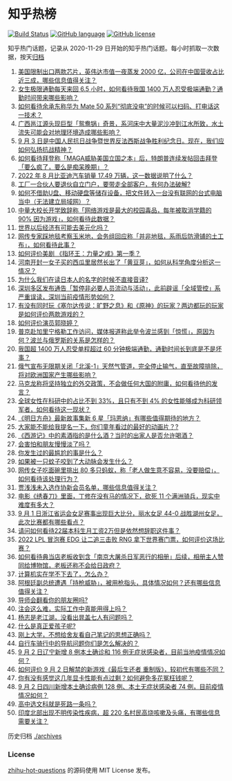 # 知乎热榜
[![Build Status](https://github.com/ToWeLong/zhihu-hot-questions/workflows/CI/badge.svg)](https://github.com/ToWeLong/zhihu-hot-questions/actions)
[![GitHub language](https://img.shields.io/badge/language-golang-orange.svg)](https://golang.org/)
[![GitHub license](https://img.shields.io/github/license/ToWeLong/zhihu-hot-questions)](https://github.com/ToWeLong/zhihu-hot-questions/blob/main/LICENSE)

知乎热门话题，记录从 2020-11-29 日开始的知乎热门话题。每小时抓取一次数据，按天[归档](./archives)

<!-- BEGIN -->

1. [美国限制出口两款芯片，英伟达市值一夜蒸发 2000 亿，公司在中国营收占比近三成，哪些信息值得关注？](https://www.zhihu.com/question/551295831)
1. [女生极限通勤每天来回 6.5 小时，如何看待我国 1400 万人忍受极端通勤？通勤时间带来哪些影响？](https://www.zhihu.com/question/551401247)
1. [如何看待余承东称华为 Mate 50 系列“彻底没电”的时候可以扫码、打电话这一技术？](https://www.zhihu.com/question/551415399)
1. [广西邕江源头现巨型「鸳鸯锅」奇景，系河床中大量泥沙冲到江水所致，水土流失可能会对地理环境造成哪些影响？](https://www.zhihu.com/question/551334508)
1. [9 月 3 日是中国人民抗日战争暨世界反法西斯战争胜利纪念日。现在，我们应如何弘扬抗战精神？](https://www.zhihu.com/question/551219165)
1. [如何看待拜登称「MAGA威胁美国立国之本」后，特朗普连续发帖回击拜登「要么疯了，要么是痴呆晚期」？](https://www.zhihu.com/question/551426546)
1. [2022 年 8 月比亚迪汽车销量 17.49 万辆，这一数据说明了什么？](https://www.zhihu.com/question/551442504)
1. [工厂一合伙人要退伙自立门户，要带走全部客户，有何办法破解?](https://www.zhihu.com/question/523195142)
1. [如何不借助U盘、移动硬盘等储存设备，把文件转入一台没有联网的台式电脑当中（无法建立局域网）？](https://www.zhihu.com/question/551343225)
1. [中量大校长开学致辞称「网络游戏是最大的校园毒品，每年被取消学籍的 90% 因为游戏」，如何看待此数据？](https://www.zhihu.com/question/551312789)
1. [世界以后经济有可能去美元化吗？](https://www.zhihu.com/question/328522252)
1. [网传专家踩地毯考察玉米地，会务组回应称「并非地毯，系雨后防滑铺的土工布」，如何看待此事？](https://www.zhihu.com/question/551212306)
1. [如何评价美剧 《指环王：力量之戒》第一季？](https://www.zhihu.com/question/550985842)
1. [河南开封一女子买的西瓜里居然长出了「黄豆芽」，如何从科学角度分析这一情况？](https://www.zhihu.com/question/551427011)
1. [为什么我们在读日本人的名字的时候不直接音译?](https://www.zhihu.com/question/546215156)
1. [深圳多区发布通告「暂停非必要人员流动与活动」，此前辟谣「全域管控」系严重误读，深圳当前疫情形势如何？](https://www.zhihu.com/question/551455045)
1. [有没有同时玩《塞尔达传说：旷野之息》和《原神》的玩家？两边都玩的玩家是如何评价两款游戏的？](https://www.zhihu.com/question/450937580)
1. [如何评价演员郭晓婷？](https://www.zhihu.com/question/314636162)
1. [普京赴加里宁格勒工作访问，媒体报道称此举令波兰感到「惊慌」，原因为何？波兰与俄罗斯的关系是怎样的？](https://www.zhihu.com/question/551337222)
1. [我国超 1400 万人忍受单程超过 60 分钟极端通勤，通勤时间长到底是不是坏事？](https://www.zhihu.com/question/551493351)
1. [俄气宣布无限期关闭「北溪-1」天然气管道，完全停止输气，直至故障排除，将对欧洲国家产生哪些影响？](https://www.zhihu.com/question/551520963)
1. [马克龙称将坚持独立的外交政策，不会做任何大国的附庸，如何看待他的发言？](https://www.zhihu.com/question/551506501)
1. [全球女性在科研中的占比不到 33%，且只有不到 4% 的女性能够成为科研领军者，如何看待这一现状？](https://www.zhihu.com/question/550509307)
1. [《明日方舟》最新故事集新 6 星「玛恩纳」有哪些值得期待的地方？](https://www.zhihu.com/question/551352397)
1. [大家能不能给我提名一下，你们童年看过的最好的动画片？ ​?](https://www.zhihu.com/question/548079346)
1. [《西游记》中的素酒指的是什么酒？当时的出家人是否允许喝酒？](https://www.zhihu.com/question/550950570)
1. [会害怕和朋友慢慢淡了吗？](https://www.zhihu.com/question/550655629)
1. [你发生过的最尴尬的事是什么？](https://www.zhihu.com/question/309772647)
1. [如果被一只蚊子咬到了大动脉会发生什么？](https://www.zhihu.com/question/334248999)
1. [网传女子吃面碗里挑出 80 多只蚂蚁，称「老人做生意不容易，没要赔偿」，如何看待该处理行为？](https://www.zhihu.com/question/551308125)
1. [贾浅浅未入选作协新会员名单，哪些信息值得关注？](https://www.zhihu.com/question/551420915)
1. [电影《绣春刀》里面，丁修在没有马的情况下，砍死 11 个满洲骑兵，现实中难度有多大？](https://www.zhihu.com/question/536132869)
1. [9 月 1 日浙江省运会女足赛事出现巨大比分，丽水女足 44-0 战胜湖州女足，此次比赛都有哪些看点？](https://www.zhihu.com/question/551199540)
1. [请问如何看待22届本科生月工资2万但是依然想辞职这件事？](https://www.zhihu.com/question/549993946)
1. [2022 LPL 冒泡赛 EDG 让二追三击败 RNG 拿下世界赛门票，如何评价这场比赛？](https://www.zhihu.com/question/551424165)
1. [如何看待典当店老板收到含「南京大屠杀日军恶行的相册」后续，相册主人赞同给博物馆，老板还称不会给日政府？](https://www.zhihu.com/question/551197400)
1. [计算机实在学不下去了，怎么办？](https://www.zhihu.com/question/550394313)
1. [阿根廷副总统遭遇「持枪威胁」，被用枪指头，具体情况如何？还有哪些信息值得关注？](https://www.zhihu.com/question/551355158)
1. [导师会翻看你的朋友圈吗?](https://www.zhihu.com/question/377742704)
1. [注会这么难，实际工作中真能用得上吗？](https://www.zhihu.com/question/550814424)
1. [杨志是老江湖，没看出晁盖七人有问题吗？](https://www.zhihu.com/question/544023212)
1. [什么是真正爱孩子呢?](https://www.zhihu.com/question/550523397)
1. [刚上大学，不想给舍友看自己笔记的思想正确吗？](https://www.zhihu.com/question/551325883)
1. [自行车骑行中的导航问题你们是怎么解决的？](https://www.zhihu.com/question/550267444)
1. [9 月 2 日辽宁新增 8 例本土确诊和 116 例无症状感染者，目前当地疫情情况如何？](https://www.zhihu.com/question/551502011)
1. [如何评价 9 月 2 日解禁的新游戏《最后生还者 重制版》，较初代有哪些不同？](https://www.zhihu.com/question/551221682)
1. [你有没有感觉这几年显卡性能有点过剩？如何避免多花冤枉钱呢？](https://www.zhihu.com/question/550845985)
1. [9 月 2 日四川新增本土确诊病例 128 例、本土无症状感染者 74 例，目前疫情情况如何？](https://www.zhihu.com/question/551519483)
1. [高中选文科就是死路一条吗？](https://www.zhihu.com/question/511902314)
1. [印度北部出现不明传染性疾病，超 220 名村民高烧咳嗽及头痛，有哪些信息需要关注？](https://www.zhihu.com/question/551278549)

<!-- END -->

历史归档 [./archives](./archives)


### License
[zhihu-hot-questions](https://github.com/towelong/zhihu-hot-questions) 的源码使用 MIT License 发布。